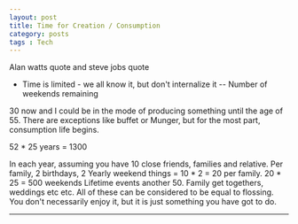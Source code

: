 ```yaml
---
layout: post
title: Time for Creation / Consumption
category: posts
tags : Tech
---
```

Alan watts quote and steve jobs quote


- Time is limited - we all know it, but don't internalize it
-- Number of weekends remaining 

30 now and I could be in the mode of producing something until the age of 55. There are exceptions like buffet or Munger, but for the most part, consumption life begins.

52 *  25 years  = 1300

In each year, assuming you have 10 close friends, families and relative. Per family, 2 birthdays, 2
Yearly weekend things = 10 * 2 = 20 per family. 20 * 25 = 500 weekends
Lifetime events another 50. Family get togethers, weddings etc etc. 
All of these can be considered to be equal to flossing. You don't necessarily enjoy it, but it is just something you have got to do.


---